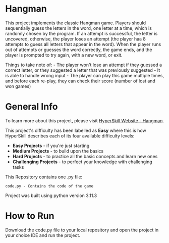 # Hangman

This project implements the classic Hangman game.
Players should sequentially guess the letters in the word, one letter at a time,
which is randomly chosen by the program. If an attempt is successful, the letter 
is uncovered, otherwise, the player loses an attempt (the player haa 8 attempts 
to guess all letters that appear in the word). When the player runs out of 
attempts or guesses the word correctly, the game ends, and the player is 
prompted to try again, with a new word, or exit.

Things to take note of:
    - The player won't lose an attempt if they guessed a correct letter, or 
they suggested a letter that was previously suggested
    - It is able to handle wrong input
    - The player can play this game multiple times, and before each 
re-play, they can check their score (number of lost and won games)

# General Info

To learn more about this project, please visit 
[HyperSkill Website - Hangman](https://hyperskill.org/projects/69).

This project's difficulty has been labelled as __Easy__ where this is how 
HyperSkill describes each of its four available difficulty levels:

- __Easy Projects__ - if you're just starting
- __Medium Projects__ - to build upon the basics
- __Hard Projects__ - to practice all the basic concepts and learn new ones
- __Challenging Projects__ - to perfect your knowledge with challenging tasks

This Repository contains one .py file:

    code.py - Contains the code of the game

Project was built using python version 3.11.3

# How to Run

Download the code.py file to your local repository and open the project in your choice 
IDE and run the project.
